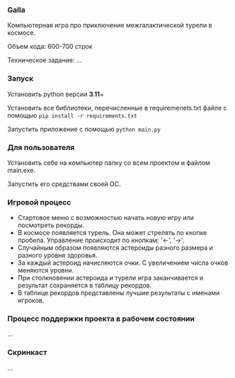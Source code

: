 ### Galla

Компьютерная игра про приключение межгалактической турели в космосе.

Объем кода: 600-700 строк

Техническое задание: ...

### Запуск

Установить python версии **3.11**+

Установить все библиотеки, перечисленные в requiremenets.txt файле с
помощью `pip install -r requirements.txt`

Запустить приложение с помощью `python main.py`

### Для пользователя

Установить себе на компьютер папку со всем проектом и файлом main.exe.

Запустить его средствами своей OC.

### Игровой процесс
   - Стартовое меню с возможностью начать новую игру или посмотреть рекорды.
   - В космосе появляется турель. Она может стрелять по кнопке пробела. Управление происходит по кнопкам: '<-', '->'.
   - Случайным образом появляются астероиды разного размера и разного уровня здоровья.
   - За каждый астероид начисляются очки. С увеличением числа очков меняются уровни.
   - При столкновении астероида и турели игра заканчивается и результат сохраняется в таблицу рекордов.
   - В таблице рекордов представлены лучшие результаты с именами игроков.

### Процесс поддержки проекта в рабочем состоянии
...

### Скринкаст
...

